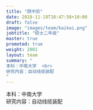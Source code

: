 ```yaml
---
title: "顾中凯"
date: 2018-11-19T10:47:58+10:00
draft: false
image: "images/team/kaikai.png"
jobtitle: "硕士二年级"
master: true
promoted: true
weight: 2001
layout: team
summary: "
本科：中南大学  <br>
研究内容：自动线缆装配
"
---
```

本科：中南大学  
研究内容：自动线缆装配

